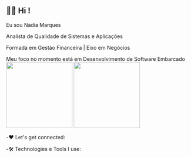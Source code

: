 ## 👩‍💻 Hi !

Eu sou Nadia Marques

Analista de Qualidade de Sistemas e Aplicações

Formada em Gestão Financeira | Eixo em Negócios

Meu foco no momento está em Desenvolvimento de Software Embarcado
 <img height="180em" src="https://github-readme-stats.vercel.app/api?username=nadia-marques&show_icons=true&theme=synthwave"/> <img height="180em" src="https://github-readme-stats.vercel.app/api/top-langs/?username=nadia-marques&layout=compact&theme=synthwave"/>

-❤️ Let's get connected:



-🛠️ Technologies e Tools I use:


<!--
**Nadia-Marques/Nadia-Marques** is a ✨ _special_ ✨ repository because its `README.md` (this file) appears on your GitHub profile.

Here are some ideas to get you started:

- 🔭 I’m currently working on ...
- 🌱 I’m currently learning ...
- 👯 I’m looking to collaborate on ...
- 🤔 I’m looking for help with ...
- 💬 Ask me about ...
- 📫 How to reach me: ...
- 😄 Pronouns: ...
- ⚡ Fun fact: ...
-->
